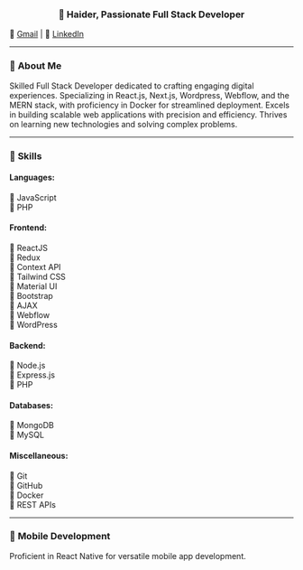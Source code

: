 
<center>
  
### 👋 **Haider,** Passionate Full Stack Developer
  
</center>

🔗 [Gmail](mailto:haiderworkmail434@gmail.com) | 🔗 [LinkedIn](https://www.linkedin.com/in/haider434/)

---

### 🌟 **About Me**

Skilled Full Stack Developer dedicated to crafting engaging digital experiences. Specializing in React.js, Next.js, Wordpress, Webflow, and the MERN stack, with proficiency in Docker for streamlined deployment. Excels in building scalable web applications with precision and efficiency. Thrives on learning new technologies and solving complex problems.

---

### 💼 **Skills**

#### **Languages:**

🔹 JavaScript  
🔹 PHP

#### **Frontend:**

🔹 ReactJS  
🔹 Redux  
🔹 Context API  
🔹 Tailwind CSS  
🔹 Material UI  
🔹 Bootstrap  
🔹 AJAX  
🔹 Webflow  
🔹 WordPress  

#### **Backend:**

🔹 Node.js  
🔹 Express.js  
🔹 PHP  

#### **Databases:**

🔹 MongoDB  
🔹 MySQL  

#### **Miscellaneous:**

🔹 Git  
🔹 GitHub  
🔹 Docker  
🔹 REST APIs  

---

### 📱 **Mobile Development**

Proficient in React Native for versatile mobile app development.


